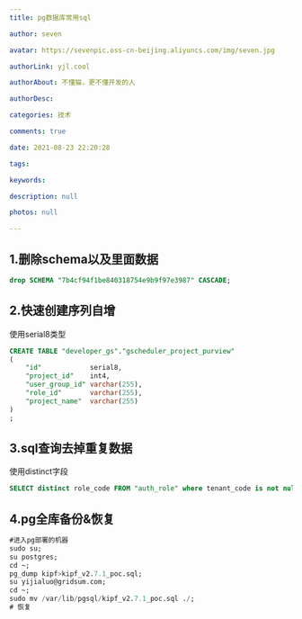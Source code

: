 ```yaml
---
title: pg数据库常用sql

author: seven

avatar: https://sevenpic.oss-cn-beijing.aliyuncs.com/img/seven.jpg

authorLink: yjl.cool

authorAbout: 不懂猫，更不懂开发的人

authorDesc: 

categories: 技术

comments: true

date: 2021-08-23 22:20:28

tags: 

keywords: 

description: null

photos: null

---
```

## 1.删除schema以及里面数据

```sql
drop SCHEMA "7b4cf94f1be840318754e9b9f97e3987" CASCADE;
```

## 2.快速创建序列自增

使用serial8类型

```sql
CREATE TABLE "developer_gs"."gscheduler_project_purview"
(
    "id"            serial8,
    "project_id"    int4,
    "user_group_id" varchar(255),
    "role_id"       varchar(255),
    "project_name"  varchar(255)
)
;
```

## 3.sql查询去掉重复数据

使用distinct字段

```sql
SELECT distinct role_code FROM "auth_role" where tenant_code is not null and tenant_code <> 'default'
```

## 4.pg全库备份&恢复

```sql
#进入pg部署的机器
sudo su;
su postgres;
cd ~;
pg_dump kipf>kipf_v2.7.1_poc.sql;
su yijialuo@gridsum.com;
cd ~;
sudo mv /var/lib/pgsql/kipf_v2.7.1_poc.sql ./;
# 恢复
```

